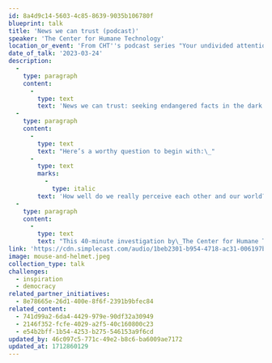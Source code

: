 ```yaml
---
id: 8a4d9c14-5603-4c85-8639-9035b106780f
blueprint: talk
title: 'News we can trust (podcast)'
speaker: 'The Center for Humane Technology'
location_or_event: 'From CHT''s podcast series "Your undivided attention."'
date_of_talk: '2023-03-24'
description:
  -
    type: paragraph
    content:
      -
        type: text
        text: 'News we can trust: seeking endangered facts in the dark forests of propaganda and bias.'
  -
    type: paragraph
    content:
      -
        type: text
        text: "Here’s a worthy question to begin with:\_"
      -
        type: text
        marks:
          -
            type: italic
        text: 'How well do we really perceive each other and our world?'
  -
    type: paragraph
    content:
      -
        type: text
        text: "This 40-minute investigation by\_The Center for Humane Technology is from their program “Your Undivided Attention.”"
link: 'https://cdn.simplecast.com/audio/1beb2301-b954-4718-ac31-006197b9bf1b/episodes/16c508d2-aee3-41e4-9728-b776b279b6da/audio/e178a8b2-5df2-4ece-af09-eaa4973b2b23/default_tc.mp3?nocache'
image: mouse-and-helmet.jpeg
collection_type: talk
challenges:
  - inspiration
  - democracy
related_partner_initiatives:
  - 8e78665e-26d1-400e-8f6f-2391b9bfec84
related_content:
  - 741d99a2-6da4-4429-979e-90df32a30949
  - 2146f352-fcfe-4029-a2f5-40c160800c23
  - e54b2bff-1b54-4253-b275-546153a9f6cd
updated_by: 46c097c5-771c-49e2-b8c6-ba6009ae7172
updated_at: 1712860129
---
```

